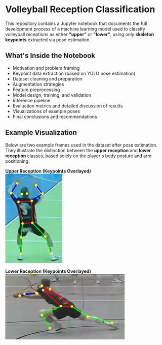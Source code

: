 # Volleyball Reception Classification 

This repository contains a Jupyter notebook that documents the full development process of a machine learning model used to classify volleyball receptions as either **"upper"** or **"lower"**, using only **skeleton keypoints** extracted via pose estimation.

## What's Inside the Notebook

- Motivation and problem framing  
- Keypoint data extraction (based on YOLO pose estimation)  
- Dataset cleaning and preparation  
- Augmentation strategies  
- Feature preprocessing  
- Model design, training, and validation  
- Inference pipeline  
- Evaluation metrics and detailed discussion of results  
- Visualizations of example poses  
- Final conclusions and recommendations

## Example Visualization

Below are two example frames used in the dataset after pose estimation. They illustrate the distinction between the **upper reception** and **lower reception** classes, based solely on the player's body posture and arm positioning:

**Upper Reception (Keypoints Overlayed)**  
![Upper Receive](resource/upper_22.png)

**Lower Reception (Keypoints Overlayed)**  
![Lower Receive](resource/lower_6.png)
